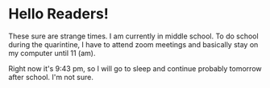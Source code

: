 # Hello Readers!

These sure are strange times. I am currently in middle school. To do school during the quarintine, I have to attend zoom meetings and basically stay on my computer until 11 (am). 

Right now it's 9:43 pm, so I will go to sleep and continue probably tomorrow after school. I'm not sure.

